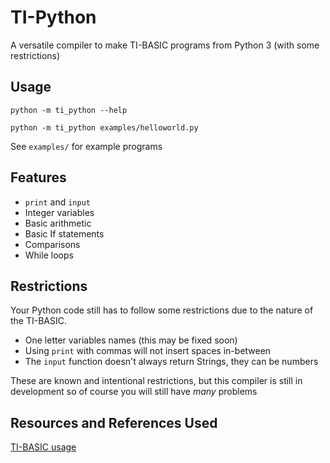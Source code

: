 # TI-Python
A versatile compiler to make TI-BASIC programs from Python 3 (with some restrictions)

## Usage
```
python -m ti_python --help
```
```
python -m ti_python examples/helloworld.py
```

See `examples/` for example programs

## Features
 - `print` and `input`
 - Integer variables
 - Basic arithmetic
 - Basic If statements
 - Comparisons
 - While loops

## Restrictions
Your Python code still has to follow some restrictions due to the nature of the TI-BASIC.
 - One letter variables names (this may be fixed soon) 
 - Using `print` with commas will not insert spaces in-between 
 - The `input` function doesn't always return Strings, they can be numbers

These are known and intentional restrictions, but this compiler is still in development so of course you will still have *many* problems

## Resources and References Used
[TI-BASIC usage](http://tibasicdev.wikidot.com/starter-kit)
